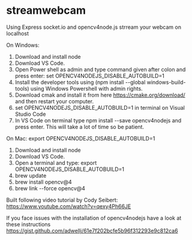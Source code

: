 # streamwebcam

Using Express socket.io and opencv4node.js strream your webcam on localhost

On Windows:

1. Download and install node
2. Download VS Code.
3. Open Power shell as admin and type command given after colon and press enter: set OPENCV4NODEJS_DISABLE_AUTOBUILD=1
4. Install the developer tools using (npm install --global windows-build-tools) using Windows Powershell with admin rights.
5. Download cmak and install it from here https://cmake.org/download/ and then restart your computer.
6. set OPENCV4NODEJS_DISABLE_AUTOBUILD=1 in terminal on Visual Studio Code
7. In VS Code on terminal type npm install --save opencv4nodejs and press enter. This will take a lot of time so be patient.

On Mac:
export OPENCV4NODEJS_DISABLE_AUTOBUILD=1

1. Download and install node
2. Download VS Code.
3. Open a terminal and type: export OPENCV4NODEJS_DISABLE_AUTOBUILD=1
4. brew update
5. brew install opencv@4
6. brew link --force opencv@4

Built following video tutorial by Cody Seibert: https://www.youtube.com/watch?v=qexy4Ph66JE

If you face issues with the installation of opencv4nodejs have a look at these instructions https://gist.github.com/adwellj/61e7f202bcfe5b96f312293e9c812ca6
